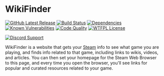# WikiFinder
[![GitHub Latest Release](https://img.shields.io/github/v/release/NicholasDJM/wikifinder?sort=semver)](https://github.com/NicholasDJM/wikifinder/releases/latest)
[![Build Status](https://img.shields.io/travis/com/NicholasDJM/wikifinder)](https://travis-ci.com/NicholasDJM/wikifinder)
[![Dependencies](https://img.shields.io/david/NicholasDJM/wikifinder)](https://david-dm.org/NicholasDJM/wikifinder)
[![Known Vulnerabilities](https://img.shields.io/snyk/vulnerabilities/github/NicholasDJM/wikifinder)](https://snyk.io/test/github/NicholasDJM/wikifinder?targetFile=package.json)
[![Code Quality](https://img.shields.io/codefactor/grade/github/NicholasDJM/wikifinder/main)](https://www.codefactor.io/repository/github/nicholasdjm/wikifinder)
[![WTFPL License](https://img.shields.io/badge/license-WTFPL-brightgreen?style=flat)](http://www.wtfpl.net/)

[![Discord Support](https://img.shields.io/discord/797245072118644757?logo=Discord&style=social)](https://discord.gg/D6zkPWf575)


WikiFinder is a website that gets your [Steam](https://store.steampowered.com) info to see what game you are playing, and finds info related to that game, including links to wikis, videos, and articles. You can then set your homepage for the Steam Web Browser to this page, and every time you open the browser, you'll see links for popular and curated resources related to your game.
